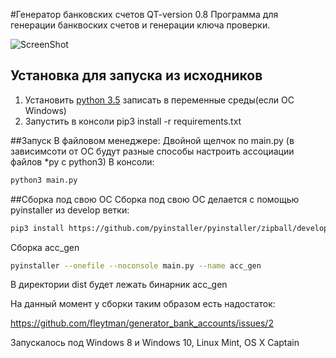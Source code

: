 #Генератор банковских счетов QT-version 0.8
Программа для генерации банквоских счетов и генерации ключа проверки.

![ScreenShot](http://savepic.org/8372535.png)

## Установка для запуска из исходников
1. Установить [python 3.5](https://www.python.org/downloads/) записать в переменные среды(если ОС Windows)
2. Запустить в консоли pip3 install -r requirements.txt

##Запуск
В файловом менеджере:
Двойной щелчок по main.py (в зависимсоти от ОС будут разные способы настроить ассоциации файлов *py с python3)
В консоли:
```bash
python3 main.py
```

##Сборка под свою ОС
Сборка под свою ОС делается с помощью pyinstaller из develop ветки:
```bash
pip3 install https://github.com/pyinstaller/pyinstaller/zipball/develop
```
Сборка acc_gen
```bash
pyinstaller --onefile --noconsole main.py --name acc_gen
```

В директории dist будет лежать бинарник acc_gen

На данный момент у сборки таким образом есть надостаток:

https://github.com/fleytman/generator_bank_accounts/issues/2


Запускалось под Windows 8 и Windows 10, Linux Mint, OS X Captain
